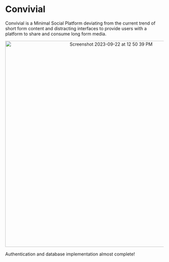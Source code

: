 # Convivial
Convivial is a Minimal Social Platform deviating from the current trend of short form content and distracting interfaces to provide users with a platform to  share and consume long form media. 

<p align="center">
<img width="657" alt="Screenshot 2023-09-22 at 12 50 39 PM" src="https://github.com/Anraj-J/Convivial/assets/86089564/cf7ad1c0-ed3c-4f33-b652-dfc03b057ebf">
</p>

Authentication and database implementation almost complete!
